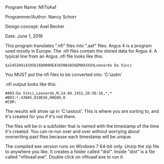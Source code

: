 Program Name: NfiToAaf

Programmer/Author:  Nancy Schorr

Design concept:  Axel Becker

Date: June 1, 2016 

This program translates ".nfi" files into ".aaf" files. Argus 4 is a program used mostly in Europe. The .nfi files contain the stored data for Argus 4. A typical line from an Argus .nfi file looks like this:
```
$a1452041420561600000E4345N01056EMAXXXXXLeonardo Da Vinci
```
You MUST put the nfi files to be converted into:  'C:\astin'    

.nfi output looks like this:
```
#A93:Da Vinci,Leonardo,M,14.04.1452,20:56:16,*,*
#B93:*,43N45,010E56,00E00,0
#COM:
```
The results will show up in 'C:\astout'. This is where you are sorting to, and it's created for you if it's not there.

The files will be in a subfolder that is named with the timestamp of the time it's created. You can re-run over and over without worrying about overwriting past files because each timestamp will be unique.

The compiled exe version runs on Windows 7 64-bit only. Unzip the zip file to anywhere you like. It creates a folder called "dist". Inside "dist" is a file called "nfitoaaf.exe". Double click on nfitoaaf.exe to run it.



